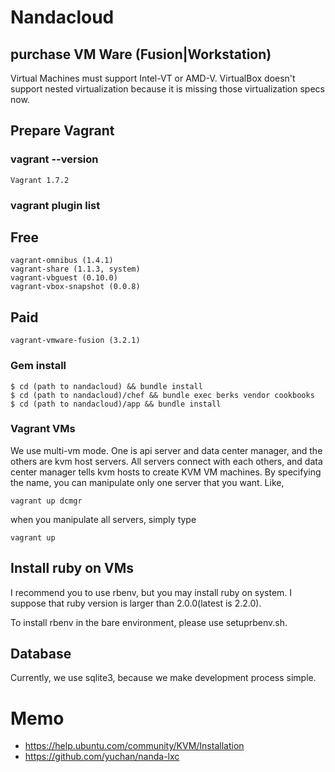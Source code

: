 Nandacloud
===============

purchase VM Ware (Fusion|Workstation)
--------------

Virtual Machines must support Intel-VT or AMD-V.
VirtualBox doesn't support nested virtualization because it is missing those virtualization specs now.

Prepare Vagrant
--------------

### vagrant --version

    Vagrant 1.7.2

### vagrant plugin list

## Free
    vagrant-omnibus (1.4.1)
    vagrant-share (1.1.3, system)
    vagrant-vbguest (0.10.0)
    vagrant-vbox-snapshot (0.0.8)

## Paid
    vagrant-vmware-fusion (3.2.1)

### Gem install

    $ cd (path to nandacloud) && bundle install
    $ cd (path to nandacloud)/chef && bundle exec berks vendor cookbooks
    $ cd (path to nandacloud)/app && bundle install

### Vagrant VMs

We use multi-vm mode.
One is api server and data center manager, and the others are kvm host servers.
All servers connect with each others, and data center manager tells kvm hosts to create KVM VM machines.
By specifying the name, you can manipulate only one server that you want.
Like,

    vagrant up dcmgr

when you manipulate all servers, simply type

    vagrant up


Install ruby on VMs
---------------------

I recommend you to use rbenv, but you may install ruby on system.
I suppose that ruby version is larger than 2.0.0(latest is 2.2.0).

To install rbenv in the bare environment, please use setuprbenv.sh.

Database
-------------------

Currently, we use sqlite3, because we make development process simple.

Memo
===============

- https://help.ubuntu.com/community/KVM/Installation
- https://github.com/yuchan/nanda-lxc
